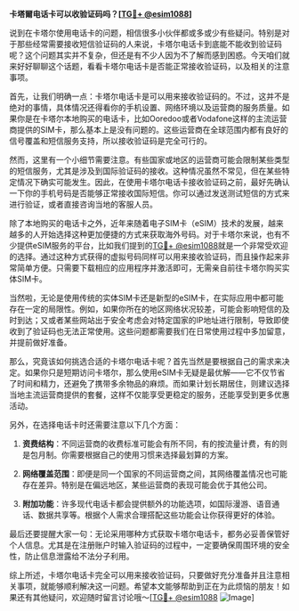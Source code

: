 **卡塔爾电话卡可以收验证码吗？[[TG💪+ @esim1088](https://t.me/s/esim1088)]**

说到在卡塔尔使用电话卡的问题，相信很多小伙伴都或多或少有些疑问。特别是对于那些经常需要接收短信验证码的人来说，卡塔尔电话卡到底能不能收到验证码呢？这个问题其实并不复杂，但还是有不少人因为不了解而感到困惑。今天咱们就来好好聊聊这个话题，看看卡塔尔电话卡是否能正常接收验证码，以及相关的注意事项。

首先，让我们明确一点：卡塔尔电话卡是可以用来接收验证码的。不过，这并不是绝对的事情，具体情况还得看你的手机设置、网络环境以及运营商的服务质量。如果你是在卡塔尔本地购买的电话卡，比如Ooredoo或者Vodafone这样的主流运营商提供的SIM卡，那么基本上是没有问题的。这些运营商在全球范围内都有良好的信号覆盖和短信服务支持，所以接收验证码是完全可行的。

然而，这里有一个小细节需要注意。有些国家或地区的运营商可能会限制某些类型的短信服务，尤其是涉及到国际验证码的接收。这种情况虽然不常见，但在某些特定情况下确实可能发生。因此，在使用卡塔尔电话卡接收验证码之前，最好先确认一下你的手机号码是否能够正常接收国际短信。你可以通过发送测试短信的方式来进行验证，或者直接咨询当地的客服人员。

除了本地购买的电话卡之外，近年来随着电子SIM卡（eSIM）技术的发展，越来越多的人开始选择这种更加便捷的方式来获取海外号码。对于卡塔尔来说，也有不少提供eSIM服务的平台，比如我们提到的[TG💪+ @esim1088](https://t.me/s/esim1088)就是一个非常受欢迎的选择。通过这种方式获得的虚拟号码同样可以用来接收验证码，而且操作起来非常简单方便。只需要下载相应的应用程序并激活即可，无需亲自前往卡塔尔购买实体SIM卡。

当然啦，无论是使用传统的实体SIM卡还是新型的eSIM卡，在实际应用中都可能存在一定的局限性。例如，如果你所在的地区网络状况较差，可能会影响短信的及时到达；又或者某些网站出于安全考虑会对特定国家的IP地址进行限制，导致即使收到了验证码也无法正常使用。这些问题都需要我们在日常使用过程中多加留意，并提前做好准备。

那么，究竟该如何挑选合适的卡塔尔电话卡呢？首先当然是要根据自己的需求来决定。如果你只是短期访问卡塔尔，那么使用eSIM卡无疑是最优解——它不仅节省了时间和精力，还避免了携带多余物品的麻烦。而如果计划长期居住，则建议选择当地主流运营商提供的套餐，这样不仅能享受更稳定的服务，还能享受到更多优惠活动。

另外，在选择电话卡时还需要注意以下几个方面：

1. **资费结构**：不同运营商的收费标准可能会有所不同，有的按流量计费，有的则是包月制。你需要根据自己的使用习惯来选择最划算的方案。
   
2. **网络覆盖范围**：即便是同一个国家的不同运营商之间，其网络覆盖情况也可能存在差异。特别是在偏远地区，某些运营商的表现可能会优于其他公司。
   
3. **附加功能**：许多现代电话卡都会提供额外的功能选项，如国际漫游、语音通话、数据共享等。根据个人需求合理搭配这些功能会让你获得更好的体验。

最后还要提醒大家一句：无论采用哪种方式获取卡塔尔电话卡，都务必妥善保管好个人信息。尤其是在注册账户时输入验证码的过程中，一定要确保周围环境的安全性，防止信息泄露给不法分子利用。

综上所述，卡塔尔电话卡完全可以用来接收验证码，只要做好充分准备并且注意相关事项，就能够顺利解决这一问题。希望本文能够帮助到正在为此烦恼的朋友！如果还有其他疑问，欢迎随时留言讨论哦～[[TG💪+ @esim1088](https://t.me/s/esim1088) ![Image](https://i.postimg.cc/4NQfJmqS/Snipaste-2025-05-13-00-14-12.png)]